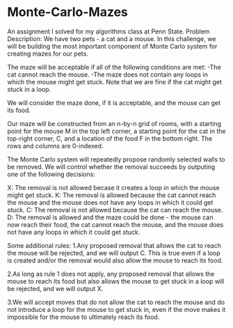 # Monte-Carlo-Mazes
An assignment I solved for my algorithms class at Penn State.
Problem Description:
We have two pets - a cat and a mouse. In this challenge, we will be building the most important component of Monte Carlo system for creating mazes for our pets.

The maze will be acceptable if all of the following conditions are met:
  -The cat cannot reach the mouse.
  -The maze does not contain any loops in which the mouse might get stuck. Note that we are fine if the cat might get stuck in a loop.
  
We will consider the maze done, if it is acceptable, and the mouse can get its food.

Our maze will be constructed from an n-by-n grid of rooms, with a starting point for the mouse M in the top left corner, a starting point for the cat in the top-right corner, C,
and a location of the food F in the bottom right. The rows and columns are 0-indexed.

The Monte Carlo system will repeatedly propose randomly selected walls to be removed. We will control whether the removal succeeds by outputing one of the following decisions:

X: The removal is not allowed becase it creates a loop in which the mouse might get stuck.
K: The removal is allowed because the cat cannot reach the mouse and the mouse does not have any loops in which it could get stuck.
C: The removal is not allowed because the cat can reach the mouse.
D: The removal is allowed and the maze could be done - the mouse can now reach their food, the cat cannot reach the mouse, and the mouse does not have any loops in which it could
   get stuck.

Some additional rules:
  1.Any proposed removal that allows the cat to reach the mouse will be rejected, and we will output C. This is true even if a loop is created and/or the removal would also allow
    the mouse to reach its food.

  2.As long as rule 1 does not apply, any proposed removal that allows the mouse to reach its food but also allows the mouse to get stuck in a loop will be rejected, and we will
    output X.

  3.We will accept moves that do not allow the cat to reach the mouse and do not introduce a loop for the mouse to get stuck in, even if the move makes it impossible for the mouse
    to ultimately reach its food.
